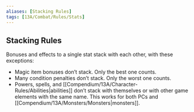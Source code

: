 ```yaml
---
aliases: [Stacking Rules]
tags: [13A/Combat/Rules/Stats]
---
```


## Stacking Rules

Bonuses and effects to a single stat stack with each other, with these exceptions:

- Magic item bonuses don’t stack. Only the best one counts.
- Many condition penalties don’t stack. Only the worst one counts.
- Powers, spells, and [[Compendium/13A/Character-Rules/Abilities|abilities]] don’t stack with themselves or with other game elements with the same name. This works for both PCs and [[Compendium/13A/Monsters/Monsters|monsters]].